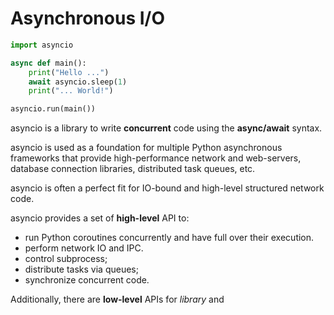 # Asynchronous I/O

```py
import asyncio

async def main():
    print("Hello ...")
    await asyncio.sleep(1)
    print("... World!")

asyncio.run(main())
```


asyncio is a library to write **concurrent** code using the **async/await** syntax.

asyncio is used as a foundation for multiple Python asynchronous frameworks that provide high-performance network and web-servers, database connection libraries, distributed task queues, etc.

asyncio is often a perfect fit for IO-bound and high-level structured network code.

asyncio provides a set of **high-level** API to:

- run Python coroutines concurrently and have full over their execution.
- perform network IO and IPC.
- control subprocess;
- distribute tasks via queues;
- synchronize concurrent code.

Additionally, there are **low-level** APIs for *library* and 